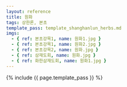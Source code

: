 ```yaml
---
layout: reference
title: 원화
tags: 상한론, 본초
template_pass: template_shanghanlun_herbs.md
imgs:
  - { ref: 본초강목1, name: 원화1.jpg }
  - { ref: 본초강목1, name: 원화2.jpg }
  - { ref: 본초강목2, name: 원화.jpg }
  - { ref: 삼재도회, name: 원화.jpg }
  - { ref: 화한삼재도회, name: 원화1.jpg }
---
```


{% include {{ page.template_pass }} %}
